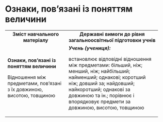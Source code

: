 # Ознаки, пов’язані із поняттям величини

<table>
  <tr>
    <td width="40%" align="center"><b>Зміст навчального матеріалу<b></td>
    <td width="60%" align="center"><b>Державні вимоги до рівня загальноосвітньої підготовки учнів</b></td>
  </tr>
  <tr>
    <td width="40%" vertical-align="top"><b>Ознаки, пов’язані із поняттям величини</b>
<p>Відношення між предметами, пов’язані з їх довжиною, висотою, товщиною</td>
    <td width="60%" vertical-align:="top"><i><b>Учень (учениця):</b></i>
<p>встановлює відповідні відношення між предметами: більший, ніж; менший, ніж; найбільший; найменший; однакові; коротший ніж; довший за; найдовший; найкоротший; однакові за довжиною та ін.;
порівнює і впорядковує предмети за довжиною, висотою, товщиною
</td>
  </tr>
</table>

